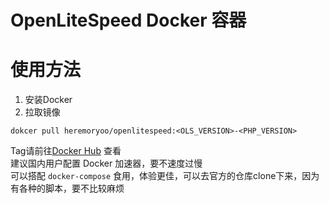 # OpenLiteSpeed Docker 容器
# 使用方法
1. 安装Docker
2. 拉取镜像
```shell
dokcer pull heremoryoo/openlitespeed:<OLS_VERSION>-<PHP_VERSION>
```
Tag请前往[Docker Hub](https://hub.docker.com/r/heremoryoo/openlitespeed) 查看  
建议国内用户配置 Docker 加速器，要不速度过慢  
可以搭配 `docker-compose` 食用，体验更佳，可以去官方的仓库clone下来，因为有各种的脚本，要不比较麻烦
